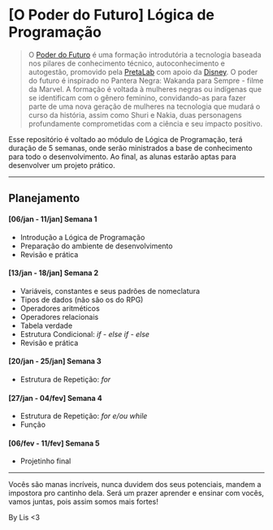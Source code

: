 # [O Poder do Futuro] Lógica de Programação


> O [Poder do Futuro](https://opoderdofuturo.pretalab.com/?itm_source=site&itm_medium=popup&itm_campaign=opoderdofuturo) é uma formação introdutória a tecnologia baseada nos pilares de conhecimento técnico, autoconhecimento e autogestão, promovido pela [PretaLab](https://www.pretalab.com/ "Site do PretaLab") com apoio da [Disney](https://disney.com.br/ "Site da Disney"). O poder do futuro é inspirado no Pantera Negra: Wakanda para Sempre - filme da Marvel. A formação é voltada à mulheres negras ou indígenas que se identificam com o gênero feminino, convidando-as para fazer parte de uma nova geração de mulheres na tecnologia que mudará o curso da história, assim como Shuri e Nakia, duas personagens profundamente comprometidas com a ciência e seu impacto positivo.

Esse repositório é voltado ao módulo de Lógica de Programação, terá duração de 5 semanas, onde serão ministrados a base de conhecimento para todo o desenvolvimento. Ao final, as alunas estarão aptas para desenvolver um projeto prático.

---
## Planejamento 
#### [06/jan - 11/jan] Semana 1 
- Introdução a Lógica de Programação
- Preparação do ambiente de desenvolvimento
- Revisão e prática

#### [13/jan - 18/jan] Semana 2
- Variáveis, constantes e seus padrões de nomeclatura
- Tipos de dados (não são os do RPG)
- Operadores aritméticos
- Operadores relacionais
- Tabela verdade
- Estrutura Condicional: *if - else if - else*
- Revisão e prática

#### [20/jan - 25/jan] Semana 3
- Estrutura de Repetição: *for*

#### [27/jan - 04/fev] Semana 4
- Estrutura de Repetição: *for e/ou while* 
- Função

#### [06/fev - 11/fev] Semana 5
- Projetinho final

---
Vocês são manas incríveis, nunca duvidem dos seus potenciais, mandem a impostora pro cantinho dela. Será um prazer aprender e ensinar com vocês, vamos juntas, pois assim somos mais fortes!

By Lis <3

